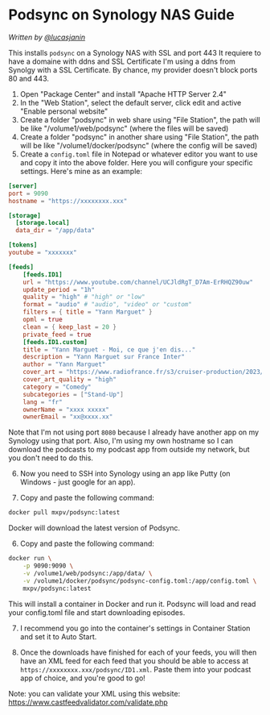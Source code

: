 # Podsync on Synology NAS Guide

*Written by [@lucasjanin](https://github.com/lucasjanin)*

This installs `podsync` on a Synology NAS with SSL and port 443
It requiere to have a domaine with ddns and SSL Certificate
I'm using a ddns from Synolgy with a SSL Certificate. By chance, my provider doesn't block ports 80 and 443.


1. Open "Package Center" and install "Apache HTTP Server 2.4"
2. In the "Web Station", select the default server, click edit and active "Enable personal website"
3. Create a folder "podsync" in web share using "File Station", the path will be like "/volume1/web/podsync" (where the files will be saved)
4. Create a folder "podsync" in another share using "File Station", the path will be like "/volume1/docker/podsync" (where the config will be saved)
5. Create a `config.toml` file in Notepad or whatever editor you want to use and copy it into the above folder.
Here you will configure your specific settings. Here's mine as an example:

```toml
[server]
port = 9090
hostname = "https://xxxxxxxx.xxx"

[storage]
  [storage.local]
  data_dir = "/app/data" 

[tokens]
youtube = "xxxxxxx"

[feeds]
    [feeds.ID1]
    url = "https://www.youtube.com/channel/UCJldRgT_D7Am-ErRHQZ90uw"
    update_period = "1h"
    quality = "high" # "high" or "low"
    format = "audio" # "audio", "video" or "custom"
    filters = { title = "Yann Marguet" }
    opml = true
    clean = { keep_last = 20 }
    private_feed = true
    [feeds.ID1.custom]
    title = "Yann Marguet - Moi, ce que j'en dis..."
    description = "Yann Marguet sur France Inter"
    author = "Yann Marguet"
    cover_art = "https://www.radiofrance.fr/s3/cruiser-production/2023/01/834dd18e-a74c-4a65-afb0-519a5f7b11c1/1400x1400_moi-ce-que-j-en-dis-marguet.jpg"
    cover_art_quality = "high"
    category = "Comedy"
    subcategories = ["Stand-Up"]
    lang = "fr"
    ownerName = "xxxx xxxxx"
    ownerEmail = "xx@xxxx.xx"
```

Note that I'm not using port `8080` because I already have another app on my Synology using that port.
Also, I'm using my own hostname so I can download the podcasts to my podcast app from outside my network,
but you don't need to do this.

6. Now you need to SSH into Synology using an app like Putty (on Windows - just google for an app).

5. Copy and paste the following command:

```bash
docker pull mxpv/podsync:latest
```

Docker will download the latest version of Podsync.

6. Copy and paste the following command:

```bash
docker run \
    -p 9090:9090 \
    -v /volume1/web/podsync:/app/data/ \
    -v /volume1/docker/podsync/podsync-config.toml:/app/config.toml \
    mxpv/podsync:latest
```

This will install a container in Docker and run it. Podsync will load and read your config.toml file and start downloading episodes.

7. I recommend you go into the container's settings in Container Station and set it to Auto Start.

8. Once the downloads have finished for each of your feeds, you will then have an XML feed for each feed
that you should be able to access at `https://xxxxxxxx.xxx/podsync/ID1.xml`. Paste them into your podcast app of choice,
and you're good to go!

Note: you can validate your XML using this website:
https://www.castfeedvalidator.com/validate.php
